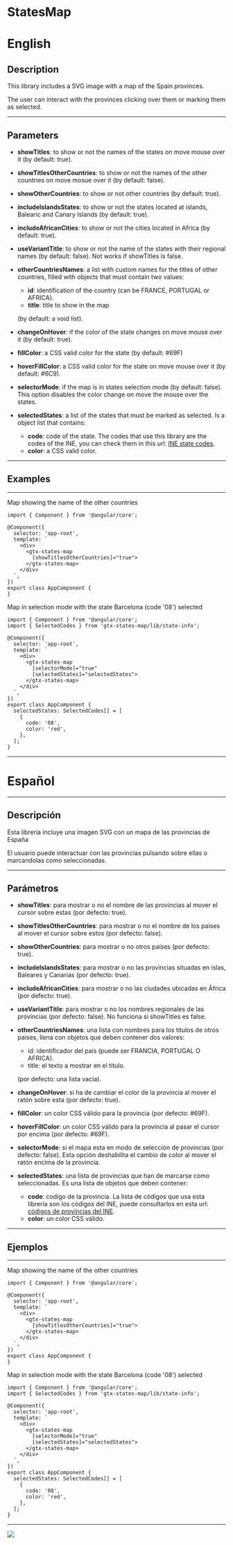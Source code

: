 # StatesMap

# English

## Description

This library includes a SVG image with a map of the Spain provinces.

The user can interact with the provinces clicking over them or marking them as selected.

---

## Parameters

* **showTitles**: to show or not the names of the states on move mouse over it (by default: true).
* **showTitlesOtherCountries**: to show or not the names of the other countries on move mosue over it (by default: false).
* **showOtherCountries**: to show or not other countries (by default: true).
* **includeIslandsStates**: to show or not the states located at islands, Balearic and Canary Islands (by default: true).
* **includeAfricanCities**: to show or not the cities located in Africa (by default: true).
* **useVariantTitle**: to show or not the name of the states with their regional names (by default: false). Not works if showTitles is false.
* **otherCountriesNames**: a list with custom names for the titles of other countries, filled with objects that must contain two values:
  + **id**: identification of the country (can be FRANCE, PORTUGAL or AFRICA).
  + **title**: title to show in the map

  (by default: a void list).
* **changeOnHover**: if the color of the state changes on move mouse over it (by default: true).
* **fillColor**: a CSS valid color for the state (by default: #69F)
* **hoverFillColor**: a CSS valid color for the state on move mouse over it (by default: #6C9).
* **selectorMode**: if the map is in states selection mode (by default: false). This option disables the color change on move the mouse over the states.
* **selectedStates**: a list of the states that must be marked as selected. Is a object list that contains:
  + **code**: code of the state. The codes that use this library are the codes of the INE, you can check them in this url: [INE state codes](https://www.ine.es/daco/daco42/codmun/cod_provincia.htm).
  + **color**: a CSS valid color.

---

## Examples

---

Map showing the name of the other countries

```
import { Component } from '@angular/core';

@Component({
  selector: 'app-root',
  template: `
    <div>
      <gtx-states-map
        [showTitlesOtherCountries]="true">
      </gtx-states-map>
    </div>
  `,
})
export class AppComponent {
}
```

Map in selection mode with the state Barcelona (code '08') selected

````
import { Component } from '@angular/core';
import { SelectedCodes } from 'gtx-states-map/lib/state-info';

@Component({
  selector: 'app-root',
  template: `
    <div>
      <gtx-states-map
        [selectorMode]="true"
        [selectedStates]="selectedStates">
      </gtx-states-map>
    </div>
  `,
})
export class AppComponent {
  selectedStates: SelectedCodes[] = [
    {
      code: '08',
      color: 'red',
    },
  ];
}
````

---

# Español

---

## Descripción


Esta librería incluye una imagen SVG con un mapa de las provincias de España

El usuario puede interactuar con las provincias pulsando sobre ellas o marcandolas como seleccionadas.

---

## Parámetros

* **showTitles**: para mostrar o no el nombre de las provincias al mover el cursor sobre estas (por defecto: true).
* **showTitlesOtherCountries**: para mostrar o no el nombre de los paises al mover el cursor sobre estos (por defecto: false).
* **showOtherCountries**: para mostrar o no otros países (por defecto: true).
* **includeIslandsStates**: para mostrar o no las provincias situadas en islas, Baleares y Canarias (por defecto: true).
* **includeAfricanCities**: para mostrar o no las ciudades ubicadas en África (por defecto: true).
* **useVariantTitle**: para mostrar o no los nombres regionales de las provincias (por defecto: false). No funciona si showTitles es false.
* **otherCountriesNames**: una lista con nombres para los titulos de otros países, llena con objetos que deben contener dos valores:
  + id: identificador del país (puede ser FRANCIA, PORTUGAL O AFRICA).
  + title: el texto a mostrar en el titulo.

  (por defecto: una lista vacía).
* **changeOnHover**: si ha de cambiar el color de la provincia al mover el ratón sobre esta (por defecto: true).
* **fillColor**: un color CSS válido para la provincia (por defecto: #69F).
* **hoverFillColor**: un color CSS válido para la provincia al pasar el cursor por encima (por defecto: #69F).
* **selectorMode**: si el mapa esta en modo de selección de provincias (por defecto: false). Esta opción deshabilita el cambio de color al mover el ratón encima de la provincia.
* **selectedStates**: una lista de provincias que han de marcarse como seleccionadas. Es una lista de objetos que deben contener:
  + **code**: codigo de la provincia. La lista de códigos que usa esta librería son los códigos del INE, puede consultarlos en esta url: [códigos de provincias del INE](https://www.ine.es/daco/daco42/codmun/cod_provincia.htm).
  + **color**: un color CSS válido.

---

## Ejemplos

---

Map showing the name of the other countries

```
import { Component } from '@angular/core';

@Component({
  selector: 'app-root',
  template: `
    <div>
      <gtx-states-map
        [showTitlesOtherCountries]="true">
      </gtx-states-map>
    </div>
  `,
})
export class AppComponent {
}
```

Map in selection mode with the state Barcelona (code '08') selected

````
import { Component } from '@angular/core';
import { SelectedCodes } from 'gtx-states-map/lib/state-info';

@Component({
  selector: 'app-root',
  template: `
    <div>
      <gtx-states-map
        [selectorMode]="true"
        [selectedStates]="selectedStates">
      </gtx-states-map>
    </div>
  `,
})
export class AppComponent {
  selectedStates: SelectedCodes[] = [
    {
      code: '08',
      color: 'red',
    },
  ];
}
````

---

![](./map-image.png)
